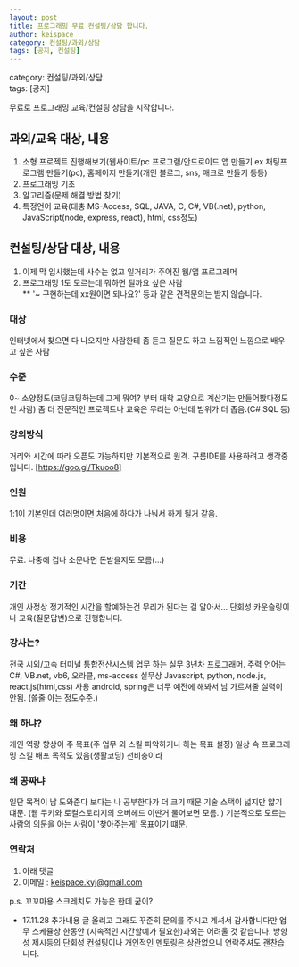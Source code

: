 ```yaml
---
layout: post
title: 프로그래밍 무료 컨설팅/상담 합니다.
author: keispace
category: 컨설팅/과외/상담
tags: [공지, 컨설팅]
---
```


category: 컨설팅/과외/상담  
tags: [공지]  

무료로 프로그래밍 교육/컨설팅 상담을 시작합니다. 

## 과외/교육 대상, 내용  
1. 소형 프로젝트 진행해보기(웹사이트/pc 프로그램/안드로이드 앱 만들기 ex 채팅프로그램 만들기(pc), 홈페이지 만들기(개인 블로그, sns, 매크로 만들기 등등) 
2. 프로그래밍 기초
3. 알고리즘(문제 해결 방법 찾기)
4. 특정언어 교육(대충 MS-Access, SQL, JAVA, C, C#, VB(.net), python, JavaScript(node, express, react), html, css정도)  

## 컨설팅/상담 대상, 내용  
1. 이제 막 입사했는데 사수는 없고 일거리가 주어진 웹/앱 프로그래머  
2. 프로그래밍 1도 모르는데 뭐하면 될까요 싶은 사람  
** '~ 구현하는데 xx원이면 되나요?' 등과 같은 견적문의는 받지 않습니다. 

### 대상  
인터넷에서 찾으면 다 나오지만 사람한테 좀 듣고 질문도 하고 느낌적인 느낌으로 배우고 싶은 사람

### 수준  
0~ 소양정도(코딩코딩하는데 그게 뭐여? 부터 대학 교양으로 계산기는 만들어봤다정도 인 사람) 
좀 더 전문적인 프로젝트나 교육은 무리는 아닌데 범위가 더 좁음.(C# SQL 등)

### 강의방식  
거리와 시간에 따라 오픈도 가능하지만 기본적으로 원격. 
구름IDE를 사용하려고 생각중입니다. [https://goo.gl/Tkuoo8]

### 인원
1:1이 기본인데 여러명이면 처음에 하다가 나눠서 하게 될거 같음.

### 비용
무료. 나중에 겁나 소문나면 돈받을지도 모름(...)

### 기간 

개인 사정상 정기적인 시간을 할예하는건 무리가 된다는 걸 알아서... 단회성 카운슬링이나 교육(질문답변)으로 진행합니다. 


### 강사는?
전국 시외/고속 터미널 통합전산시스템 업무 하는 실무 3년차 프로그래머.
주력 언어는 C#, VB.net, vb6, 오라클, ms-access
실무상 Javascript, python, node.js, react.js(html,css) 사용 
android, spring은 너무 예전에 해봐서 남 가르쳐줄 실력이 안됨. (쓸줄 아는 정도수준.)

### 왜 하냐?
개인 역량 향상이 주 목표(주 업무 외 스킬 파악하거나 하는 목표 설정)
일상 속 프로그래밍 스킬 배포 목적도 있음(생활코딩)
선비충이라 

### 왜 공짜냐
일단 목적이 남 도와준다 보다는 나 공부한다가 더 크기 때문
기술 스택이 넓지만 얇기 떄문. (웹 쿠키와 로컬스토리지의 오버헤드 이딴거 물어보면 모름. )
기본적으로 모르는 사람의 의문을 아는 사람이 '찾아주는게' 목표이기 떄문.

### 연락처 
1. 아래 댓글 
2. 이메일 : [keispace.kyj@gmail.com](mailto:keispace.kyj@gmail.com)


p.s. 꼬꼬마용 스크레치도 가능은 한데 굳이?




* 17.11.28 추가내용 
글 올리고 그래도 꾸준히 문의를 주시고 계셔서 감사합니다만 
업무 스케쥴상 한동안 (지속적인 시간할예가 필요한)과외는 어려울 것 같습니다. 
방향성 제시등의 단회성 컨설팅이나 개인적인 멘토링은 상관없으니 연락주셔도 괜찬습니다. 

